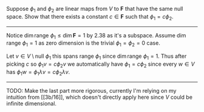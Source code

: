 Suppose $\phi_1$ and $\phi_2$ are linear maps from $V$ to $\mathbf F$ that have the same null space. Show that there exists a constant $c \in \mathbf F$ such that $\phi_1 = c \phi_2$.

---

Notice $\dim \text{range }\phi_1 \le \dim \mathbf F = 1$ by 2.38 as it's a subspace. Assume $\dim \text{range }\phi_1 = 1$ as zero dimension is the trivial $\phi_1 = \phi_2 = 0$ case.

Let $v \in V \setminus \text{null }\phi_1$ this spans $\text{range }\phi_1$ since $\dim \text{range }\phi_1 = 1$. Thus after picking $c$ so $\phi_1 v = c\phi_2 v$ we automatically have $\phi_1 = c\phi_2$ since every $w \in V$ has $\phi_1 w = \phi_1 \lambda v = c \phi_2 \lambda v$.

---

TODO: Make the last part more rigorous, currently I'm relying on my intuition from [[3b/16]], which doesn't directly apply here since $V$ could be infinite dimensional.